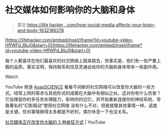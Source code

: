 # 社交媒体如何影响你的大脑和身体

> 原文:[https://life hacker . com/how-social-media-affects-your-brain-and-body-1632186378](https://lifehacker.com/how-social-media-affects-your-brain-and-body-1632186378)

 [https://lifehacker.com/embed/inset/iframe?id=youtube-video-HffWFd_6bJ0&start=0](https://lifehacker.com/embed/inset/iframe?id=youtube-video-HffWFd_6bJ0&start=0) 

每个人都喜欢在他们最喜欢的社交网络上跳来跳去，但事实是，他们有一些严重上瘾的品质。事实证明，保持联系和信息灵通会给你的大脑和身体带来一些副作用。

Watch

YouTube 频道 [AsapSCIENCE](https://www.youtube.com/channel/UCC552Sd-3nyi_tk2BudLUzA) 看看不间断的社交网络可以改变你大脑的一些方式。经常上网的需求与其他形式的成瘾在大脑中有相似之处。这对你有什么伤害？它会降低你的多任务处理能力，影响你的记忆，并开始重新连接你的神经系统，导致著名的“幻影振动”使用社交网络 没有什么不对，但是就像其他事情一样，适度是关键。任何事情做得太多都是不好的，偶尔休息一下也没关系。

[社交媒体正在改变你大脑的 5 种疯狂方式](https://www.youtube.com/watch?v=HffWFd_6bJ0) | YouTube